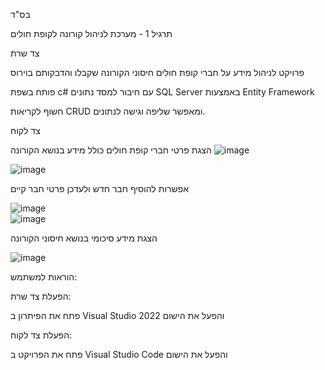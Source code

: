 בס"ד

תרגיל 1 - מערכת לניהול קורונה לקופת חולים

צד שרת

פרויקט לניהול מידע על חברי קופת חולים חיסוני הקורונה שקבלו והדבקותם בוירוס

פותח בשפת  c# עם חיבור למסד נתונים SQL Server באמצעות Entity Framework

חשוף לקריאות CRUD ומאפשר שליפה וגישה לנתונים.

צד לקוח

הצגת פרטי חברי קופת חולים כולל מידע בנושא הקורונה
![image](https://github.com/Lali332/project/assets/144925330/66fde2f3-2249-47d0-adb9-afce373d2dda)


  ![image](https://github.com/Lali332/project/assets/144925330/5956f9c8-c5f9-42e4-a91c-d8f7cf43a6ff)











אפשרות להוסיף חבר חדש ולעדכן פרטי חבר קיים

![image](https://github.com/Lali332/project/assets/144925330/99bfa986-2a13-49ca-aa0d-8f061121622d)  
![image](https://github.com/Lali332/project/assets/144925330/30f242da-2c24-4e05-9f39-5b86fae713b0)





הצגת מידע סיכומי בנושא חיסוני הקורונה
 
![image](https://github.com/Lali332/project/assets/144925330/b6994525-265d-44bd-b986-257ca946f59c)

הוראות למשתמש:

הפעלת צד שרת:

פתח את הפיתרון ב Visual Studio 2022 והפעל את הישום

הפעלת צד לקוח:

פתח את הפרויקט ב Visual Studio Code והפעל את הישום



